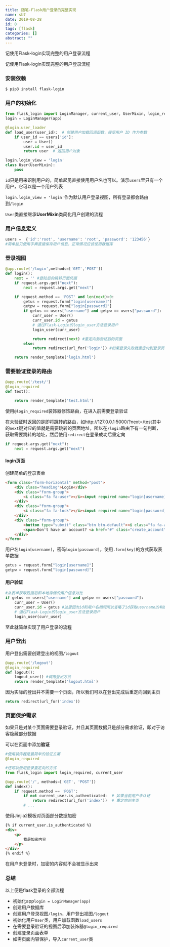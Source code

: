 ```yaml
---
title: 随笔-Flask用户登录的完整实现
name: sb7
date: 2019-08-28
id: 0
tags: [flask]
categories: []
abstract: ""
---
```



记使用Flask-login实现完整的用户登录流程


<!--more-->


记使用Flask-login实现完整的用户登录流程

<!--more-->

### 安装依赖

```bash
$ pip3 install flask-login
```

### 用户的初始化

```python
from flask_login import LoginManager, current_user, UserMixin, login_required, login_user, logout_user
login = LoginManager(app)
```

```python
@login.user_loader
def load_user(user_id):  # 创建用户加载回调函数，接受用户 ID 作为参数
    if user_id == users['id']:
        user = User()
        user.id = user_id
        return user  # 返回用户对象

login.login_view = 'login'
class User(UserMixin):
    pass
```

`id`只是用来识别用户的，简单起见直接使用用户名也可以。演示`users`里只有一个用户，它可以是一个用户列表

`login.login_view = 'login'`作为默认用户登录视图，所有登录都会路由到`/login`

`User`类直接继承**UserMixin**类简化用户创建的流程

### 用户信息定义

```python
users =  {'id':'root', 'username': 'root', 'password': '123456'}
#简单起见使用字典直接保存用户信息，正常情况应该使用数据库
```

### 登录视图

```python
@app.route('/login',methods=['GET','POST'])
def login():
    next = '' #登陆后的跳转页面凭据
    if request.args.get("next"):
        next = request.args.get("next")

    if request.method == 'POST' and len(next)>0:
        getus = request.form["login[username]"]
        getpw = request.form["login[password]"]
        if getus == users["username"] and getpw == users["password"]:
            curr_user = User()
            curr_user.id = getus
            # 通过Flask-Login的login_user方法登录用户
            login_user(curr_user)

            return redirect(next) #重定向到验证后的页面
        else:
            return redirect(url_for('login')) #如果登录失败就重定向到登录页面

    return render_template('login.html')
```

### 需要验证登录的路由

```python
@app.route('/test/')
@login_required
def test():

    return render_template('test.html')
```

使用`@login_required`装饰器修饰路由，在进入前需要登录验证

在未验证时返回的是即将跳转的路由，如http://127.0.0.1:5000/?next=/test其中的`next`键对应的值就是需要跳转的页面地址，所以在`/login`路由下有一句判断，获取需要跳转的地址，然后使用`redirect`在登录成功后重定向

```python
if request.args.get("next"):
	next = request.args.get("next")
```

#### login页面

创建简单的登录表单

```html
<form class="form-horizontal" method="post">
	<div class="heading">Login</div>
	<div class="form-group">
		<i class="fa fa-user"></i><input required name="login[username]" type="text" autocomplete="off" class="form-control" placeholder="Username" id="exampleInputEmail1">
	</div>
	<div class="form-group">
		<i class="fa fa-lock"></i><input required name="login[password]" type="password" class="form-control" placeholder="Password" />
	</div>
	<div class="form-group">
		<button type="submit" class="btn btn-default"><i class="fa fa-arrow-right"></i></button>
		<span>Don't have an account? <a href="#" class="create_account">Sign up</a></span>
	</div>
</form>
```

用户名`login[username]`，密码`login[password]`，使用`.form[key]`的方式获取表单数据

```python
getus = request.form["login[username]"]
getpw = request.form["login[password]"]
```

#### 用户验证

```python
#从表单获取数据后和本地存储的用户信息对比
if getus == users["username"] and getpw == users["password"]:
	curr_user = User()
	curr_user.id = getus #这里因为id和用户名相同所以省略了id获取uesrname的判断
	# 通过Flask-Login的login_user方法登录用户
	login_user(curr_user)
```

至此就简单实现了用户登录的流程

### 用户登出

用户登出需要创建登出的视图`/logout`

```python
@app.route('/logout')
@login_required
def logout():
    logout_user() #调用登出方法
    return render_template('logout.html')
```

因为实际的登出并不需要一个页面，所以我们可以在登出完成后重定向回到主页

```python
return redirect(url_for('index'))
```

### 页面保护需求

如果只是对某个页面需要登录验证，并且其页面数据只是部分需求验证，即对于访客隐藏部分数据

可以在页面中添加**验证**

```python
#使用装饰器是最简单的验证方案
@login_required

#还可以使用登录重定向的方式
from flask_login import login_required, current_user

@app.route('/', methods=['GET', 'POST'])
def index():
    if request.method == 'POST':
        if not current_user.is_authenticated:  # 如果当前用户未认证
            return redirect(url_for('index'))  # 重定向到主页
        # ...
```

使用Jinjia2模板对页面部分数据加密

```html
{% if current_user.is_authenticated %}
<div>
    <p>
        我是加密内容
    </p>
</div>
{% endif %}
```

在用户未登录时，加密的内容就不会被显示出来

### 总结

以上便是flask登录的全部流程

- 初始化app`login = LoginManager(app)`
- 创建用户数据库
- 创建用户登录视图`/login`，用户登出视图`/logout`
- 初始化用户`User`类，用户加载函数`load_users`
- 在需要登录验证的视图后添加装饰器`@login_required`
- 创建登录页面表单
- 如需页面内容保护，导入`current_user`类